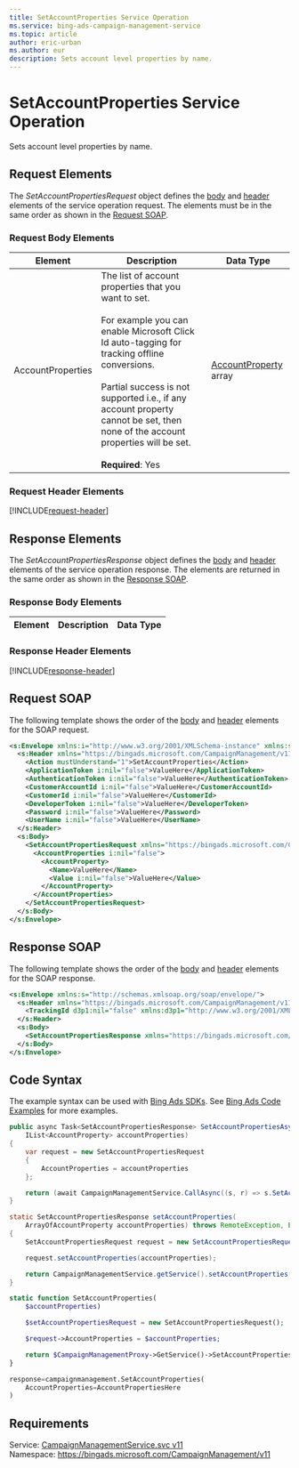 ```yaml
---
title: SetAccountProperties Service Operation
ms.service: bing-ads-campaign-management-service
ms.topic: article
author: eric-urban
ms.author: eur
description: Sets account level properties by name.
---
```

# SetAccountProperties Service Operation
Sets account level properties by name.

## <a name="request"></a>Request Elements
The *SetAccountPropertiesRequest* object defines the [body](#request-body) and [header](#request-header) elements of the service operation request. The elements must be in the same order as shown in the [Request SOAP](#request-soap). 

### <a name="request-body"></a>Request Body Elements

|Element|Description|Data Type|
|-----------|---------------|-------------|
|<a name="accountproperties"></a>AccountProperties|The list of account properties that you want to set.<br/><br/>For example you can enable Microsoft Click Id auto-tagging for tracking offline conversions.<br/><br/>Partial success is not supported i.e., if any account property cannot be set, then none of the account properties will be set.<br/><br/>**Required**: Yes|[AccountProperty](accountproperty.md) array|

### <a name="request-header"></a>Request Header Elements
[!INCLUDE[request-header](./includes/request-header.md)]

## <a name="response"></a>Response Elements
The *SetAccountPropertiesResponse* object defines the [body](#response-body) and [header](#response-header) elements of the service operation response. The elements are returned in the same order as shown in the [Response SOAP](#response-soap).

### <a name="response-body"></a>Response Body Elements

|Element|Description|Data Type|
|-----------|---------------|-------------|

### <a name="response-header"></a>Response Header Elements
[!INCLUDE[response-header](./includes/response-header.md)]

## <a name="request-soap"></a>Request SOAP
The following template shows the order of the [body](#request-body) and [header](#request-header) elements for the SOAP request.

```xml
<s:Envelope xmlns:i="http://www.w3.org/2001/XMLSchema-instance" xmlns:s="http://schemas.xmlsoap.org/soap/envelope/">
  <s:Header xmlns="https://bingads.microsoft.com/CampaignManagement/v11">
    <Action mustUnderstand="1">SetAccountProperties</Action>
    <ApplicationToken i:nil="false">ValueHere</ApplicationToken>
    <AuthenticationToken i:nil="false">ValueHere</AuthenticationToken>
    <CustomerAccountId i:nil="false">ValueHere</CustomerAccountId>
    <CustomerId i:nil="false">ValueHere</CustomerId>
    <DeveloperToken i:nil="false">ValueHere</DeveloperToken>
    <Password i:nil="false">ValueHere</Password>
    <UserName i:nil="false">ValueHere</UserName>
  </s:Header>
  <s:Body>
    <SetAccountPropertiesRequest xmlns="https://bingads.microsoft.com/CampaignManagement/v11">
      <AccountProperties i:nil="false">
        <AccountProperty>
          <Name>ValueHere</Name>
          <Value i:nil="false">ValueHere</Value>
        </AccountProperty>
      </AccountProperties>
    </SetAccountPropertiesRequest>
  </s:Body>
</s:Envelope>
```

## <a name="response-soap"></a>Response SOAP
The following template shows the order of the [body](#response-body) and [header](#response-header) elements for the SOAP response.

```xml
<s:Envelope xmlns:s="http://schemas.xmlsoap.org/soap/envelope/">
  <s:Header xmlns="https://bingads.microsoft.com/CampaignManagement/v11">
    <TrackingId d3p1:nil="false" xmlns:d3p1="http://www.w3.org/2001/XMLSchema-instance">ValueHere</TrackingId>
  </s:Header>
  <s:Body>
    <SetAccountPropertiesResponse xmlns="https://bingads.microsoft.com/CampaignManagement/v11" />
  </s:Body>
</s:Envelope>
```

## <a name="example"></a>Code Syntax
The example syntax can be used with [Bing Ads SDKs](~/guides/client-libraries.md). See [Bing Ads Code Examples](~/guides/code-examples.md) for more examples.
```csharp
public async Task<SetAccountPropertiesResponse> SetAccountPropertiesAsync(
	IList<AccountProperty> accountProperties)
{
	var request = new SetAccountPropertiesRequest
	{
		AccountProperties = accountProperties
	};

	return (await CampaignManagementService.CallAsync((s, r) => s.SetAccountPropertiesAsync(r), request));
}
```
```java
static SetAccountPropertiesResponse setAccountProperties(
	ArrayOfAccountProperty accountProperties) throws RemoteException, Exception
{
	SetAccountPropertiesRequest request = new SetAccountPropertiesRequest();

	request.setAccountProperties(accountProperties);

	return CampaignManagementService.getService().setAccountProperties(request);
}
```
```php
static function SetAccountProperties(
	$accountProperties)

	$setAccountPropertiesRequest = new SetAccountPropertiesRequest();

	$request->AccountProperties = $accountProperties;

	return $CampaignManagementProxy->GetService()->SetAccountProperties($request);
}
```
```python
response=campaignmanagement.SetAccountProperties(
	AccountProperties=AccountPropertiesHere
)
```

## Requirements
Service: [CampaignManagementService.svc v11](https://campaign.api.bingads.microsoft.com/Api/Advertiser/CampaignManagement/v11/CampaignManagementService.svc)  
Namespace: https://bingads.microsoft.com/CampaignManagement/v11  


